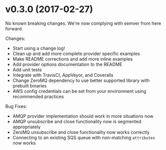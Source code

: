 # v0.3.0 (2017-02-27)
No known breaking changes.  We're now complying with semver from here forward.

Changes:
- Start using a change log!
- Clean up and add more complete provider specific examples
- Make README corrections and add more inline examples
- Add provider options documentation to the README
- Add unit tests
- Integrate with TravisCI, AppVeyor, and Coveralls
- Change ZeroMQ dependency to use better supported library with prebuilt binaries
- AWS config credentials can be set from your environment using recommended practices

Bug Fixes:
- AMQP provider implementation should work in more situations now
- AMQP unsubscribe and close functionality now is segmented appropriately
- ZeroMQ unsubscribe and close functionality now works correctly
- Connecting to an existing SQS queue with non-matching `attributes` now works